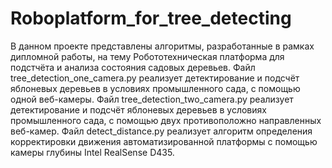 # Roboplatform_for_tree_detecting
В данном проекте представлены алгоритмы, разработанные в рамках дипломной работы, на тему Робототехническая платформа для подстчёта и анализа состояния садовых деревьев.
Файл tree_detection_one_camera.py реализует детектирование и подсчёт яблоневых деревьев в условиях промышленного сада, с помощью одной веб-камеры.
Файл tree_detection_two_camera.py реализует детектирование и подсчёт яблоневых деревьев в условиях промышленного сада, с помощью двух противоположно направленных веб-камер.
Файл detect_distance.py реализует алгоритм определения корректировки движения автоматизированной платформы с помощью камеры глубины Intel RealSense D435.
